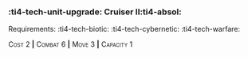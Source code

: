 ### :ti4-tech-unit-upgrade: **Cruiser II**:ti4-absol:

Requirements: :ti4-tech-biotic: :ti4-tech-cybernetic: :ti4-tech-warfare:

<span style="font-variant:small-caps;">Cost 2</span> __|__ <span style="font-variant:small-caps;">Combat 6</span> __|__ <span style="font-variant:small-caps;">Move 3</span> __|__ <span style="font-variant:small-caps;">Capacity 1</span>
